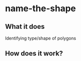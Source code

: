 name-the-shape
==============

## What it does 

Identifying type/shape of polygons

## How does it work?
